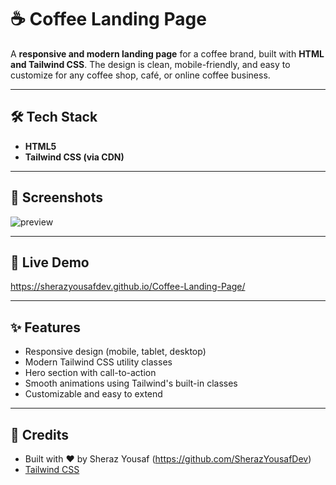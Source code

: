 # ☕ Coffee Landing Page

A **responsive and modern landing page** for a coffee brand, built with **HTML and Tailwind CSS**. The design is clean, mobile-friendly, and easy to customize for any coffee shop, café, or online coffee business.

---


## 🛠️ Tech Stack

- **HTML5**
- **Tailwind CSS (via CDN)**

---

## 📸 Screenshots

![preview](https://github.com/user-attachments/assets/ae791347-1d4e-487d-90fc-ad3adf93e3d3)


---


## 🚀 Live Demo

https://sherazyousafdev.github.io/Coffee-Landing-Page/


---


## ✨ Features

- Responsive design (mobile, tablet, desktop)
- Modern Tailwind CSS utility classes
- Hero section with call-to-action
- Smooth animations using Tailwind's built-in classes
- Customizable and easy to extend

---

## 🙌 Credits

- Built with ❤️ by Sheraz Yousaf (https://github.com/SherazYousafDev)
- [Tailwind CSS](https://tailwindcss.com/)

  
